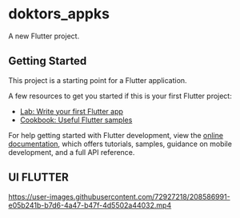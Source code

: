 # doktors_appks

A new Flutter project.

## Getting Started

This project is a starting point for a Flutter application.

A few resources to get you started if this is your first Flutter project:

- [Lab: Write your first Flutter app](https://docs.flutter.dev/get-started/codelab)
- [Cookbook: Useful Flutter samples](https://docs.flutter.dev/cookbook)

For help getting started with Flutter development, view the
[online documentation](https://docs.flutter.dev/), which offers tutorials,
samples, guidance on mobile development, and a full API reference.

## UI FLUTTER

https://user-images.githubusercontent.com/72927218/208586991-e05b241b-b7d6-4a47-b47f-4d5502a44032.mp4
